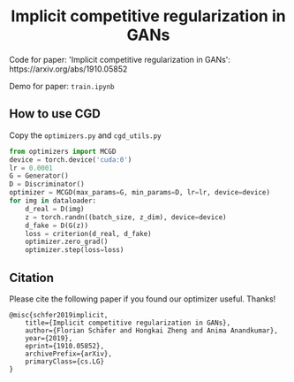 <h1 align="center">Implicit competitive regularization in GANs</h1>
Code for paper: 'Implicit competitive regularization in GANs': https://arxiv.org/abs/1910.05852

Demo for paper: `train.ipynb`
    
## How to use CGD
Copy the `optimizers.py` and `cgd_utils.py`
```python
from optimizers import MCGD
device = torch.device('cuda:0')
lr = 0.0001
G = Generator()
D = Discriminator()
optimizer = MCGD(max_params=G, min_params=D, lr=lr, device=device)
for img in dataloader:
    d_real = D(img)
    z = torch.randn((batch_size, z_dim), device=device)
    d_fake = D(G(z))
    loss = criterion(d_real, d_fake)
    optimizer.zero_grad()
    optimizer.step(loss=loss)
```
## Citation
Please cite the following paper if you found our optimizer useful. Thanks!
```
@misc{schfer2019implicit,
    title={Implicit competitive regularization in GANs},
    author={Florian Schäfer and Hongkai Zheng and Anima Anandkumar},
    year={2019},
    eprint={1910.05852},
    archivePrefix={arXiv},
    primaryClass={cs.LG}
}
```
